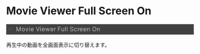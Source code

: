 # Movie Viewer Full Screen On

![MovieViewerFullScreenOn](img/MovieViewerFullScreenOn.jpg)

再生中の動画を全画面表示に切り替えます。